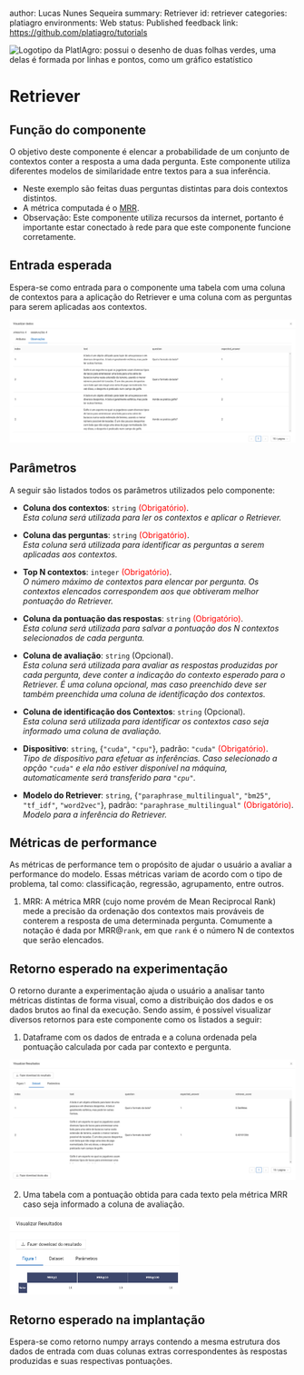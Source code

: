 author: Lucas Nunes Sequeira
summary: Retriever
id: retriever
categories: platiagro
environments: Web
status: Published
feedback link: https://github.com/platiagro/tutorials


![Logotipo da PlatIAgro: possui o desenho de duas folhas verdes, uma delas é formada por linhas e pontos, como um gráfico estatístico](img/logo.png)


# Retriever

## Função do componente

O objetivo deste componente é elencar a probabilidade de um conjunto de contextos conter a resposta a uma dada pergunta. Este componente utiliza diferentes modelos de similaridade entre textos para a sua inferência.

* Neste exemplo são feitas duas perguntas distintas para dois contextos distintos.
* A métrica computada é o [MRR](https://en.wikipedia.org/wiki/Mean_reciprocal_rank).
* Observação: Este componente utiliza recursos da internet, portanto é importante estar conectado à rede para que este componente funcione corretamente.


## Entrada esperada

Espera-se como entrada para o componente uma tabela com uma coluna de contextos para a aplicação do Retriever e uma coluna com as perguntas para serem aplicadas aos contextos.

<img src="img/retriever/input_dataset.png" width="800">

## Parâmetros

A seguir são listados todos os parâmetros utilizados pelo componente:

- **Coluna dos contextos**: `string` <span style="color:red">(Obrigatório)</span>.<br>
<em>Esta coluna será utilizada para ler os contextos e aplicar o Retriever.</em>

- **Coluna das perguntas**: `string` <span style="color:red">(Obrigatório)</span>.<br>
<em>Esta coluna será utilizada para identificar as perguntas a serem aplicadas aos contextos.</em>

- **Top N contextos**: `integer` <span style="color:red">(Obrigatório)</span>.<br>
<em>O número máximo de contextos para elencar por pergunta. Os contextos elencados correspondem aos que obtiveram melhor pontuação do Retriever.</em>

- **Coluna da pontuação das respostas**: `string` <span style="color:red">(Obrigatório)</span>.<br>
<em>Esta coluna será utilizada para salvar a pontuação dos N contextos selecionados de cada pergunta.</em>

- **Coluna de avaliação**: `string` <span>(Opcional)</span>.<br>
<em>Esta coluna será utilizada para avaliar as respostas produzidas por cada pergunta, deve conter a indicação do contexto esperado para o Retriever. É uma coluna opcional, mas caso preenchido deve ser também preenchida uma coluna de identificação dos contextos.</em>

- **Coluna de identificação dos Contextos**: `string` <span>(Opcional)</span>.<br>
<em>Esta coluna será utilizada para identificar os contextos caso seja informado uma coluna de avaliação.</em>

- **Dispositivo**: `string`, {`"cuda"`, `"cpu"`}, padrão: `"cuda"` <span style="color:red">(Obrigatório)</span>.<br>
<em>Tipo de dispositivo para efetuar as inferências. Caso selecionado a opção `"cuda"` e ela não estiver disponível na máquina, automaticamente será transferido para `"cpu"`.</em>

- **Modelo do Retriever**: `string`, {`"paraphrase_multilingual"`, `"bm25"`, `"tf_idf"`, `"word2vec"`}, padrão: `"paraphrase_multilingual"` <span style="color:red">(Obrigatório)</span>.<br>
<em>Modelo para a inferência do Retriever.</em>


## Métricas de performance

As métricas de performance tem o propósito de ajudar o usuário a avaliar a performance do modelo. Essas métricas variam de acordo com o tipo de problema, tal como: classificação, regressão, agrupamento, entre outros.

1. MRR: A métrica MRR (cujo nome provém de Mean Reciprocal Rank) mede a precisão da ordenação dos contextos mais prováveis de conterem a resposta de uma determinada pergunta. Comumente a notação é dada por MRR@`rank`, em que `rank` é o número N de contextos que serão elencados.

## Retorno esperado na experimentação

O retorno durante a experimentação ajuda o usuário a analisar tanto métricas distintas de forma visual, como a distribuição dos dados e os dados brutos ao final da execução. Sendo assim, é possível visualizar diversos retornos para este componente como os listados a seguir:

1. Dataframe com os dados de entrada e a coluna ordenada pela pontuação calculada por cada par contexto e pergunta.

<img src="img/retriever/output_dataset.png" width="800">

2. Uma tabela com a pontuação obtida para cada texto pela métrica MRR caso seja informado a coluna de avaliação.

<img src="img/retriever/metrics.png" width="300">

## Retorno esperado na implantação

Espera-se como retorno numpy arrays contendo a mesma estrutura dos dados de entrada com duas colunas extras correspondentes às respostas produzidas e suas respectivas pontuações.
